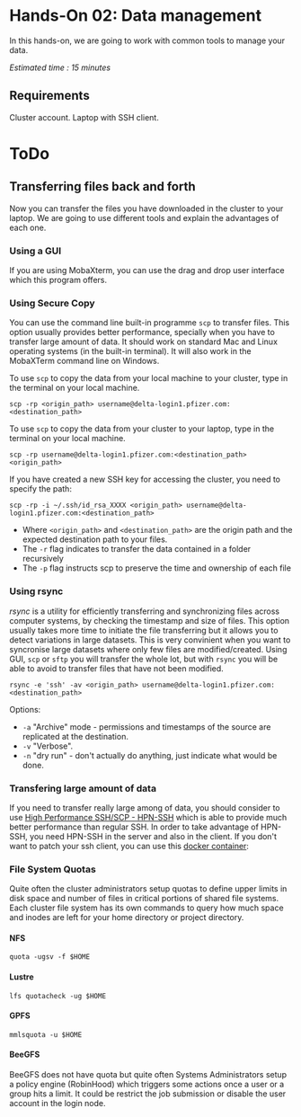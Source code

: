 <!--
Copyright (C) 2017 Jordi Blasco
Permission is granted to copy, distribute and/or modify this document
under the terms of the GNU Free Documentation License, Version 1.3
or any later version published by the Free Software Foundation;
with no Invariant Sections, no Front-Cover Texts, and no Back-Cover Texts.
A copy of the license is included in the section entitled "GNU
Free Documentation License".

HPCNow!, hereby disclaims all copyright interest in this document
`hpcnow-labs' written by Jordi Blasco.
-->
# Hands-On 02: Data management

In this hands-on, we are going to work with common tools to manage your data.

*Estimated time : 15 minutes*

## Requirements
Cluster account.
Laptop with SSH client.

# ToDo

## Transferring files back and forth

Now you can transfer the files you have downloaded in the cluster to your laptop. We are going to use different tools and explain the advantages of each one.

### Using a GUI
If you are using MobaXterm, you can use the drag and drop user interface which this program offers.

### Using Secure Copy

You can use the command line built-in programme ```scp``` to transfer files. This option usually provides better performance, specially when you have to transfer large amount of data.
It should work on standard Mac and Linux operating systems (in the built-in terminal). It will also work in the MobaXTerm command line on Windows.

To use `scp` to copy the data from your local machine to your cluster, type in the terminal on your local machine.

```
scp -rp <origin_path> username@delta-login1.pfizer.com:<destination_path>

```

To use `scp` to copy the data from your cluster to your laptop, type in the terminal on your local machine.

```
scp -rp username@delta-login1.pfizer.com:<destination_path> <origin_path>

```

If you have created a new SSH key for accessing the cluster, you need to specify the path:

```
scp -rp -i ~/.ssh/id_rsa_XXXX <origin_path> username@delta-login1.pfizer.com:<destination_path>
```

* Where ```<origin_path>``` and ```<destination_path>``` are the origin path and the expected destination path to your files.
* The ```-r``` flag indicates to transfer the data contained in a folder recursively
* The ```-p``` flag instructs scp to preserve the time and ownership of each file


### Using rsync

*rsync* is a utility for efficiently transferring and synchronizing files across computer systems, by checking the timestamp and size of files. This option usually takes more time to initiate the file transferring but it allows you to detect variations in large datasets. This is very convinient when you want to syncronise large datasets where only few files are modified/created. Using GUI, ```scp``` or ```sftp``` you will transfer the whole lot, but with ```rsync``` you will be able to avoid to transfer files that have not been modified.

```
rsync -e 'ssh' -av <origin_path> username@delta-login1.pfizer.com:<destination_path>
```

Options:

* ```-a``` "Archive" mode - permissions and timestamps of the source are replicated at the destination.
* ```-v``` "Verbose".
* ```-n```  "dry run" - don't actually do anything, just indicate what would be done.

### Transfering large amount of data

If you need to transfer really large among of data, you should consider to use [High Performance SSH/SCP - HPN-SSH](https://www.psc.edu/hpn-ssh) which is able to provide much better performance than regular SSH. In order to take advantage of HPN-SSH, you need HPN-SSH in the server and also in the client. If you don't want to patch your ssh client, you can use this [docker container](https://hub.docker.com/r/yantis/ssh-hpn-x/):

### File System Quotas
Quite often the cluster administrators setup quotas to define upper limits in disk space and number of files in critical portions of shared file systems.
Each cluster file system has its own commands to query how much space and inodes are left for your home directory or project directory.

#### NFS

```
quota -ugsv -f $HOME
```
#### Lustre

```
lfs quotacheck -ug $HOME
```

#### GPFS

```
mmlsquota -u $HOME
```
#### BeeGFS

BeeGFS does not have quota but quite often Systems Administrators setup a policy engine (RobinHood) which triggers some actions once a user or a group hits a limit. It could be restrict the job submission or disable the user account in the login node.
